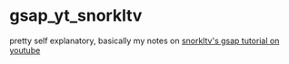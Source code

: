 # gsap_yt_snorkltv

pretty self explanatory, basically my notes on [snorkltv's
gsap tutorial on youtube][1]

[1]: https://www.youtube.com/@snorklTV
